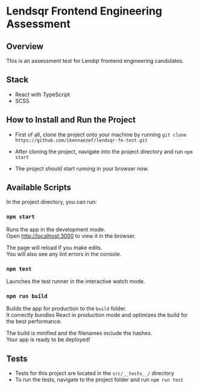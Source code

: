 # Lendsqr Frontend Engineering Assessment

## Overview

This is an assessment test for Lendqr frontend engineering candidates.

## Stack

- React with TypeScript
- SCSS

## How to Install and Run the Project

- First of all, clone the project onto your machine by running `git clone https://github.com/ikennaezef/lendsqr-fe-test.git`

- After cloning the project, navigate into the project directory and run
  `npm start`

- The project should start running in your browser now.

## Available Scripts

In the project directory, you can run:

### `npm start`

Runs the app in the development mode.\
Open [http://localhost:3000](http://localhost:3000) to view it in the browser.

The page will reload if you make edits.\
You will also see any lint errors in the console.

### `npm test`

Launches the test runner in the interactive watch mode.

### `npm run build`

Builds the app for production to the `build` folder.\
It correctly bundles React in production mode and optimizes the build for the best performance.

The build is minified and the filenames include the hashes.\
Your app is ready to be deployed!

## Tests

- Tests for this project are located in the `src/__tests__/` directory
- To run the tests, navigate to the project folder and run
  `npm run test`
